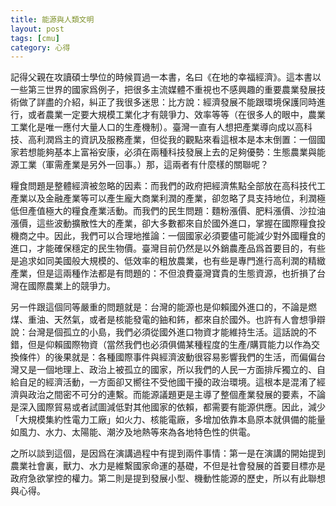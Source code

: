 ```yaml
---
title: 能源與人類文明
layout: post
tags: [cmu]
category: 心得
---
```

記得父親在攻讀碩士學位的時候買過一本書，名曰《在地的幸福經濟》。這本書以一些第三世界的國家爲例子，把很多主流媒體不重視也不感興趣的重要農業發展技術做了詳盡的介紹，糾正了我很多迷思：比方說：經濟發展不能跟環境保護同時進行，或者農業一定要大規模工業化才有競爭力、效率等等（在很多人的眼中，農業工業化是唯一應付大量人口的生產機制）。臺灣一直有人想把產業導向成以高科技、高利潤爲主的資訊及服務產業，但從我的觀點來看這根本是本末倒置：一個國家若想能夠基本上富裕安康，必須在兩種科技發展上去的足夠優勢：生態農業與能源工業（軍需產業是另外一回事。）那，這兩者有什麼樣的關聯呢？

糧食問題是整體經濟被忽略的因素：而我們的政府把經濟焦點全部放在高科技代工產業以及金融產業等可以產生龐大商業利潤的產業，卻忽略了具支持地位，利潤極低但產值極大的糧食產業活動。而我們的民生問題：麵粉漲價、肥料漲價、沙拉油漲價，這些波動擴散性大的產業，卻大多數都來自於國外進口，掌握在國際糧食投機商之中。因此，我們可以合理地推論：一個國家必須要儘可能減少對外國糧食的進口，才能確保穩定的民生物價。臺灣目前仍然是以外銷農產品爲首要目的，有些是追求如同美國般大規模的、低效率的粗放農業，也有些是專門進行高利潤的精緻產業，但是這兩種作法都是有問題的：不但浪費臺灣寶貴的生態資源，也折損了台灣在國際農業上的競爭力。

另一件跟這個同等嚴重的問題就是：台灣的能源也是仰賴國外進口的，不論是燃煤、重油、天然氣，或者是核能發電的鈾和鈽，都來自於國外。也許有人會想爭辯說：台灣是個孤立的小島，我們必須從國外進口物資才能維持生活。這話說的不錯，但是仰賴國際物資（當然我們也必須俱備某種程度的生產/購買能力以作為交換條件）的後果就是：各種國際事件與經濟波動很容易影響我們的生活，而偏偏台灣又是一個地理上、政治上被孤立的國家，所以我們的人民一方面排斥獨立的、自給自足的經濟活動，一方面卻又嚮往不受他國干擾的政治環境。這根本是混淆了經濟與政治之間密不可分的連繫。而能源議題更是主導了整個產業發展的要素，不論是深入國際貿易或者試圖減低對其他國家的依賴，都需要有能源供應。因此，減少「大規模集約性電力工廠」如火力、核能電廠，多增加依靠本島原本就俱備的能量如風力、水力、太陽能、潮汐及地熱等來為各地特色性的供電。

之所以談到這個，是因爲在演講過程中有提到兩件事情：第一是在演講的開始提到農業社會裏，獸力、水力是維繫國家命運的基礎，不但是社會發展的首要目標亦是政府急欲掌控的權力。第二則是提到發展小型、機動性能源的歷史，所以有此聯想與心得。
